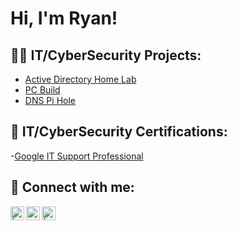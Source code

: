 <h1>Hi, I'm Ryan! </h1>

<h2>👨‍💻 IT/CyberSecurity Projects:</h2>

- [Active Directory Home Lab](https://github.com/Ryan4012/Projects)
- [PC Build](https://github.com/Ryan4012/Projects)
- [DNS Pi Hole](https://github.com/Ryan4012/Projects)

<h2>📄 IT/CyberSecurity Certifications:</h2>

-[Google IT Support Professional](https://github.com/Ryan4012/Certifications)


<h2> 🤳 Connect with me:</h2>


[<img align="left" alt=" | Twitter" width="22px" src="https://cdn.jsdelivr.net/npm/simple-icons@v3/icons/twitter.svg" />][twitter]
[<img align="left" alt="RyanFranson | LinkedIn" width="22px" src="https://cdn.jsdelivr.net/npm/simple-icons@v3/icons/linkedin.svg" />][linkedin]
[<img align="left" alt=" | Instagram" width="22px" src="https://cdn.jsdelivr.net/npm/simple-icons@v3/icons/instagram.svg" />][instagram]

[twitter]: https://twitter.com/
[instagram]: https://www.instagram.com//
[linkedin]: https://linkedin.com/in/ryan-franson

<!--
**joshmadakor1/joshmadakor1** is a ✨ _special_ ✨ repository because its `README.md` (this file) appears on your GitHub profile.

Here are some ideas to get you started:

- 🔭 I’m currently working on ...
- 🌱 I’m currently learning ...
- 👯 I’m looking to collaborate on ...
- 🤔 I’m looking for help with ...
- 💬 Ask me about ...
- 📫 How to reach me: ...
- 😄 Pronouns: ...
- ⚡ Fun fact: ...
-->
